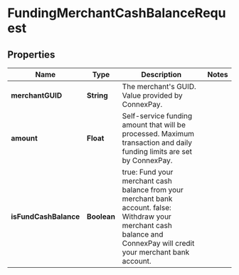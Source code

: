 

# FundingMerchantCashBalanceRequest


## Properties

| Name | Type | Description | Notes |
|------------ | ------------- | ------------- | -------------|
|**merchantGUID** | **String** | The merchant&#39;s GUID. Value provided by ConnexPay. |  |
|**amount** | **Float** | Self-service funding amount that will be processed. Maximum transaction and daily funding limits are set by ConnexPay. |  |
|**isFundCashBalance** | **Boolean** | true: Fund your merchant cash balance from your merchant bank account. false: Withdraw your merchant cash balance and ConnexPay will credit your merchant bank account. |  |




